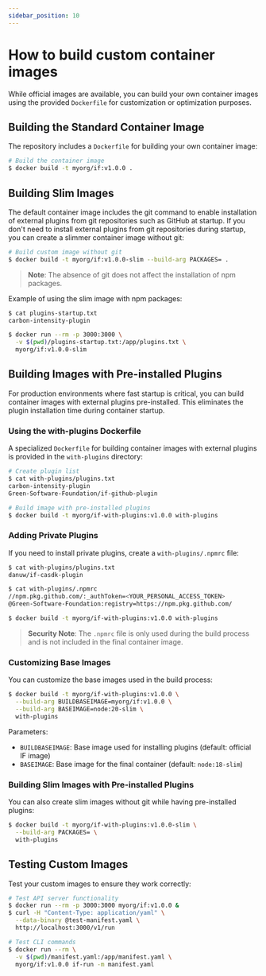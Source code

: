```yaml
---
sidebar_position: 10
---
```


# How to build custom container images

While official images are available, you can build your own container images using the provided `Dockerfile` for customization or optimization purposes.

## Building the Standard Container Image

The repository includes a `Dockerfile` for building your own container image:

```sh
# Build the container image
$ docker build -t myorg/if:v1.0.0 .
```

## Building Slim Images

The default container image includes the git command to enable installation of external plugins from git repositories such as GitHub at startup. If you don't need to install external plugins from git repositories during startup, you can create a slimmer container image without git:

```sh
# Build custom image without git
$ docker build -t myorg/if:v1.0.0-slim --build-arg PACKAGES= .
```

> **Note**: The absence of git does not affect the installation of npm packages.

Example of using the slim image with npm packages:

```sh
$ cat plugins-startup.txt
carbon-intensity-plugin

$ docker run --rm -p 3000:3000 \
  -v $(pwd)/plugins-startup.txt:/app/plugins.txt \
  myorg/if:v1.0.0-slim
```

## Building Images with Pre-installed Plugins

For production environments where fast startup is critical, you can build container images with external plugins pre-installed. This eliminates the plugin installation time during container startup.

### Using the with-plugins Dockerfile

A specialized `Dockerfile` for building container images with external plugins is provided in the `with-plugins` directory:

```sh
# Create plugin list
$ cat with-plugins/plugins.txt
carbon-intensity-plugin
Green-Software-Foundation/if-github-plugin

# Build image with pre-installed plugins
$ docker build -t myorg/if-with-plugins:v1.0.0 with-plugins
```

### Adding Private Plugins

If you need to install private plugins, create a `with-plugins/.npmrc` file:

```sh
$ cat with-plugins/plugins.txt
danuw/if-casdk-plugin

$ cat with-plugins/.npmrc
//npm.pkg.github.com/:_authToken=<YOUR_PERSONAL_ACCESS_TOKEN>
@Green-Software-Foundation:registry=https://npm.pkg.github.com/

$ docker build -t myorg/if-with-plugins:v1.0.0 with-plugins
```

> **Security Note**: The `.npmrc` file is only used during the build process and is not included in the final container image.

### Customizing Base Images

You can customize the base images used in the build process:

```sh
$ docker build -t myorg/if-with-plugins:v1.0.0 \
  --build-arg BUILDBASEIMAGE=myorg/if:v1.0.0 \
  --build-arg BASEIMAGE=node:20-slim \
  with-plugins
```

Parameters:
- `BUILDBASEIMAGE`: Base image used for installing plugins (default: official IF image)
- `BASEIMAGE`: Base image for the final container (default: `node:18-slim`)

### Building Slim Images with Pre-installed Plugins

You can also create slim images without git while having pre-installed plugins:

```sh
$ docker build -t myorg/if-with-plugins:v1.0.0-slim \
  --build-arg PACKAGES= \
  with-plugins
```

## Testing Custom Images

Test your custom images to ensure they work correctly:

```sh
# Test API server functionality
$ docker run --rm -p 3000:3000 myorg/if:v1.0.0 &
$ curl -H "Content-Type: application/yaml" \
  --data-binary @test-manifest.yaml \
  http://localhost:3000/v1/run

# Test CLI commands
$ docker run --rm \
  -v $(pwd)/manifest.yaml:/app/manifest.yaml \
  myorg/if:v1.0.0 if-run -m manifest.yaml
```
